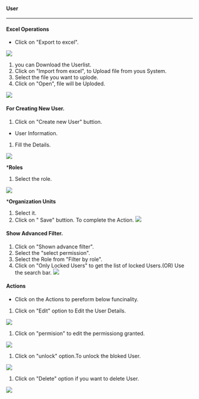 #### User 
---
####  Excel Operations
* Click on "Export to excel".

![](/images/user/User-Excel.png)

1. you can Download the Userlist.
1. Click on "Import from excel", to Upload file from yous System.
1. Select the file you want to uplode.
1. Click on "Open", file will be Uploded.

![](/images/user/User-Exporttoexcel.png)   

#### For Creating New User.
1. Click on "Create new User" buttion.
* User Information.
1. Fill the Details.

![](/images/User/User-Createnewuser.png) 

***Roles**
1. Select the role.

![](/images/User/User-Createnew-Roles.png)

***Organization Units**
1. Select it.                                               
1. Click on " Save" buttion. To complete the Action.
![](/images/User/User-createnew-OR.png)  

#### Show Advanced Filter.
1. Click on "Shown advance filter".
1.  Select the "select permission".
1. Select the Role from "Filter by role".
1. Click on "Only Locked Users" to get the list of locked Users.(OR) Use the search bar.
![](/images/User/User-Advancedfilter.png) 


#### Actions
* Click on the Actions to pereform below funcinality.
1. Click on "Edit" option to Edit the User Details. 

![](/images/User/AEdit.png) 

1. Click on "permision" to edit the permissiong granted.

![](/images/User/APermission.png) 

1. Click on "unlock" option.To unlock the bloked User.

![](/images/User/AUnlock.png) 

1. Click on "Delete" option if you want to delete User.

![](/images/User/Delete.png) 
